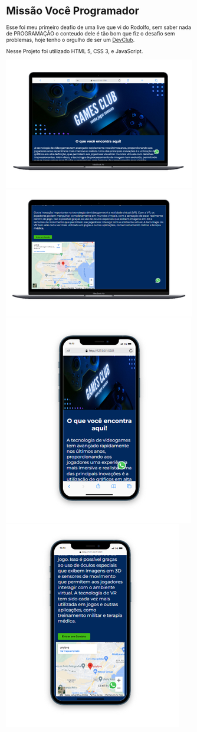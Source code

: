 <h1>Missão Você Programador</h1>
<p>Esse foi meu primeiro deafio de uma live que vi do Rodolfo, sem saber nada de PROGRAMAÇÃO o conteudo dele é tão bom que fiz o desafio sem problemas, hoje tenho o orgulho de ser um <a href="https://rodolfomori.com.br/Devclub">DevClub</a>.</p>
<p>Nesse Projeto foi utilizado HTML 5, CSS 3, e JavaScript.</p>
<img src="https://github.com/GustavoMiranda01/Miss-o-voc--programador/blob/main/img/Captura%20de%20tela%202023-06-20%20161522.png?raw=true"/>
<img src="https://github.com/GustavoMiranda01/Miss-o-voc--programador/blob/main/img/Captura%20de%20tela%202023-06-20%20161548.png?raw=true"/>
<img src="https://github.com/GustavoMiranda01/Miss-o-voc--programador/blob/main/img/Captura%20de%20tela%202023-06-20%20161400.png?raw=true"/> 
<img src="https://github.com/GustavoMiranda01/Miss-o-voc--programador/blob/main/img/Captura%20de%20tela%202023-06-20%20161446.png?raw=true"/>
